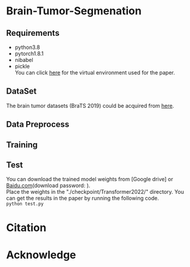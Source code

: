# Brain-Tumor-Segmenation
## Requirements
* python3.8  
* pytorch1.8.1  
* nibabel  
* pickle  
You can click [here]() for the virtual environment used for the paper.
## DataSet
The brain tumor datasets (BraTS 2019) could be acquired from [here](https://ipp.cbica.upenn.edu/).
## Data Preprocess
## Training
## Test
You can download the trained model weights from [Google drive] or [Baidu.com](https://pan.baidu.com/share/init?surl=HrBMl1aZWurJ--SSBZIiZA)(download password: ).  
Place the weights in the "./checkpoint/Transformer2022/" directory. You can get the results in the paper by running the following code.  
` python test.py `
# Citation
# Acknowledge
